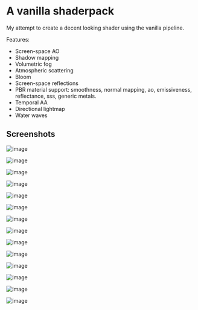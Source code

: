 # A vanilla shaderpack

My attempt to create a decent looking shader using the vanilla pipeline.

Features:
- Screen-space AO
- Shadow mapping
- Volumetric fog
- Atmospheric scattering
- Bloom
- Screen-space reflections
- PBR material support: smoothness, normal mapping, ao, emissiveness, reflectance, sss, generic metals.
- Temporal AA
- Directional lightmap
- Water waves

## Screenshots

![image](images/image0.png)

![image](images/image1.png)

![image](images/image2.png)

![image](images/image3_0.png)

![image](images/image3_2.png)

![image](images/image3_1.png)

![image](images/image4_1.png)

![image](images/image5.png)

![image](images/image6.png)

![image](images/image11.png)

![image](images/image7.png)

![image](images/image8.png)

![image](images/image9.png)

![image](images/image10.png)
